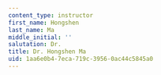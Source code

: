 ```yaml
---
content_type: instructor
first_name: Hongshen
last_name: Ma
middle_initial: ''
salutation: Dr.
title: Dr. Hongshen Ma
uid: 1aa6e0b4-7eca-719c-3956-0ac44c5845a0
---
```

